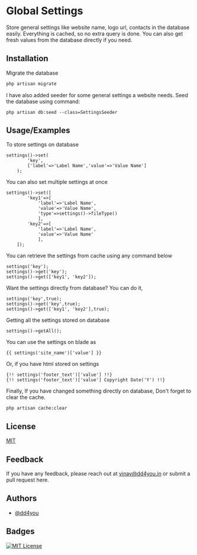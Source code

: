 # Global Settings

Store general settings like website name, logo url, contacts in the database easily.
Everything is cached, so no extra query is done.
You can also get fresh values from the database directly if you need.

## Installation

Migrate the database

```bash
php artisan migrate
```

I have also added seeder for some general settings a website needs.
Seed the database using command:

```code
php artisan db:seed --class=SettingsSeeder
```

## Usage/Examples

To store settings on database

```code
settings()->set(
        'key',
        ['label'=>'Label Name','value'=>'Value Name']
    );
```

You can also set multiple settings at once

```code
settings()->set([
        'key1'=>[
            'label'=>'Label Name',
            'value'=>'Value Name',
            'type'=>settings()->fileType()
            ],
        'key2'=>[
            'label'=>'Label Name',
            'value'=>'Value Name'
            ],
    ]);
```

You can retrieve the settings from cache using any command below

```code
settings('key');
settings()->get('key');
settings()->get(['key1', 'key2']);
```

Want the settings directly from database? You can do it,

```code
settings('key',true);
settings()->get('key',true);
settings()->get(['key1', 'key2'],true);
```

Getting all the settings stored on database

```code
settings()->getAll();
```

You can use the settings on blade as

```code
{{ settings('site_name')['value'] }}
```

Or, if you have html stored on settings

```code
{!! settings('footer_text')['value'] !!}
{!! settings('footer_text')['value'] Copyright Date('Y') !!}
```

Finally, If you have changed something directly on database, Don't forget to clear the cache.

```code
php artisan cache:clear
```

## License

[MIT](https://choosealicense.com/licenses/mit/)

## Feedback

If you have any feedback, please reach out at vinay@dd4you.in or submit a pull request here.

## Authors

- [@dd4you](https://www.github.com/DD4You)

## Badges

[![MIT License](https://img.shields.io/badge/License-MIT-green.svg)](https://choosealicense.com/licenses/mit/)
